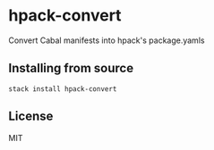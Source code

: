 # hpack-convert
Convert Cabal manifests into hpack's package.yamls

## Installing from source
```
stack install hpack-convert
```

## License
MIT
